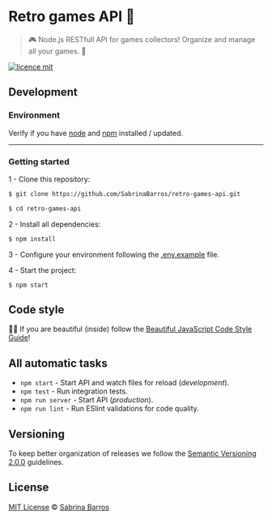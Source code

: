 # Retro games API 👾

> 🎮 Node.js RESTfull API for games collectors! Organize and manage all your games. 👾

[![licence mit](https://img.shields.io/badge/licence-MIT-brightgreen.svg)](https://github.com/SabrinaBarros/hiwari/blob/master/LICENSE.md)

## Development

### Environment

Verify if you have [node](http://nodejs.org/) and [npm](https://www.npmjs.org/) installed / updated.

<hr>

### Getting started

1 - Clone this repository:

```sh
$ git clone https://github.com/SabrinaBarros/retro-games-api.git
```

```sh
$ cd retro-games-api
```

2 - Install all dependencies:

```sh
$ npm install
```

3 - Configure your environment following the [.env.example](.env.example) file.

4 - Start the project:

```
$ npm start
```

## Code style

💅🏻 If you are beautiful (inside) follow the [Beautiful JavaScript Code Style Guide](https://github.com/SabrinaBarros/beautiful-code-style-guide/blob/main/JSstyleGuide.md)!

## All automatic tasks

- `npm start` - Start API and watch files for reload (*development*).
- `npm test` - Run integration tests.
- `npm run server` - Start API (*production*).
- `npm run lint` - Run ESlint validations for code quality.


## Versioning

To keep better organization of releases we follow the [Semantic Versioning 2.0.0](http://semver.org/) guidelines.


## License

[MIT License](https://github.com/SabrinaBarros/hiwari/blob/master/LICENSE.md) © [Sabrina Barros](https://github.com/SabrinaBarros)